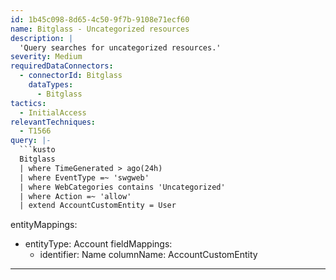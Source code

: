 ```yaml
---
id: 1b45c098-8d65-4c50-9f7b-9108e71ecf60
name: Bitglass - Uncategorized resources
description: |
  'Query searches for uncategorized resources.'
severity: Medium
requiredDataConnectors:
  - connectorId: Bitglass
    dataTypes:
      - Bitglass
tactics:
  - InitialAccess
relevantTechniques:
  - T1566
query: |-
  ```kusto
  Bitglass
  | where TimeGenerated > ago(24h)
  | where EventType =~ 'swgweb'
  | where WebCategories contains 'Uncategorized'
  | where Action =~ 'allow'
  | extend AccountCustomEntity = User
  ```
entityMappings:
  - entityType: Account
    fieldMappings:
      - identifier: Name
        columnName: AccountCustomEntity
---
```


